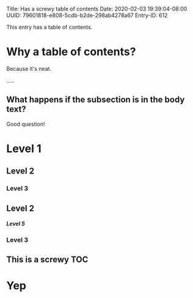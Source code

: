 Title: Has a screwy table of contents
Date: 2020-02-03 19:39:04-08:00
UUID: 79601818-e808-5cdb-b2de-298ab4278a67
Entry-ID: 612

This entry has a table of contents.

# Why a table of contents?

Because it's neat.

.....

## What happens if the subsection is in the body text?

Good question!

# Level 1

## Level 2

### Level 3

## Level 2

##### Level 5

### Level 3

## This is a screwy TOC

# Yep
